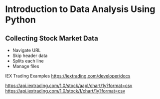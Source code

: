 # Introduction to Data Analysis Using Python

## Collecting Stock Market Data
- Navigate URL
- Skip header data
- Splits each line
- Manage files

IEX Trading Examples
https://iextrading.com/developer/docs

https://api.iextrading.com/1.0/stock/aapl/chart/1y?format=csv
https://api.iextrading.com/1.0/stock/f/chart/1y?format=csv

